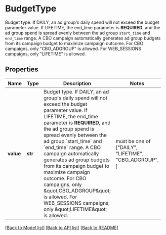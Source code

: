 # BudgetType

Budget type. If DAILY, an ad group's daily spend will not exceed the budget parameter value. If LIFETIME, the end_time parameter is **REQUIRED**, and the ad group spend is spread evenly between the ad group `start_time` and `end_time` range. A CBO campaign automatically generates ad group budgets from its campaign budget to maximize campaign outcome. For CBO campaigns, only \"CBO_ADGROUP\" is allowed. For WEB_SESSIONS campaigns, only \"LIFETIME\" is allowed.

## Properties
Name | Type | Description | Notes
------------ | ------------- | ------------- | -------------
**value** | **str** | Budget type. If DAILY, an ad group&#39;s daily spend will not exceed the budget parameter value. If LIFETIME, the end_time parameter is **REQUIRED**, and the ad group spend is spread evenly between the ad group &#x60;start_time&#x60; and &#x60;end_time&#x60; range. A CBO campaign automatically generates ad group budgets from its campaign budget to maximize campaign outcome. For CBO campaigns, only \&quot;CBO_ADGROUP\&quot; is allowed. For WEB_SESSIONS campaigns, only \&quot;LIFETIME\&quot; is allowed. |  must be one of ["DAILY", "LIFETIME", "CBO_ADGROUP", ]

[[Back to Model list]](../README.md#documentation-for-models) [[Back to API list]](../README.md#documentation-for-api-endpoints) [[Back to README]](../README.md)


